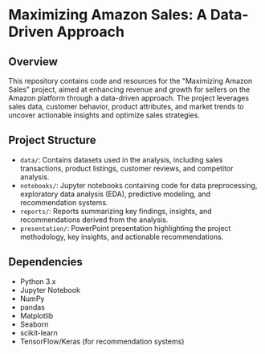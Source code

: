 # Maximizing Amazon Sales: A Data-Driven Approach

## Overview
This repository contains code and resources for the "Maximizing Amazon Sales" project, aimed at enhancing revenue and growth for sellers on the Amazon platform through a data-driven approach. The project leverages sales data, customer behavior, product attributes, and market trends to uncover actionable insights and optimize sales strategies.

## Project Structure
- `data/`: Contains datasets used in the analysis, including sales transactions, product listings, customer reviews, and competitor analysis.
- `notebooks/`: Jupyter notebooks containing code for data preprocessing, exploratory data analysis (EDA), predictive modeling, and recommendation systems.
- `reports/`: Reports summarizing key findings, insights, and recommendations derived from the analysis.
- `presentation/`: PowerPoint presentation highlighting the project methodology, key insights, and actionable recommendations.

## Dependencies
- Python 3.x
- Jupyter Notebook
- NumPy
- pandas
- Matplotlib
- Seaborn
- scikit-learn
- TensorFlow/Keras (for recommendation systems)


